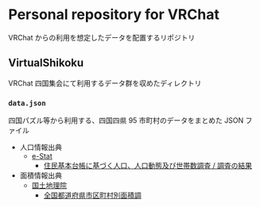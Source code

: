 # Personal repository for VRChat

VRChat からの利用を想定したデータを配置するリポジトリ

## VirtualShikoku

VRChat 四国集会にて利用するデータ群を収めたディレクトリ

### `data.json`

四国パズル等から利用する、四国四県 95 市町村のデータをまとめた JSON ファイル

* 人口情報出典
    * [e-Stat](https://www.e-stat.go.jp/)
        * [住民基本台帳に基づく人口、人口動態及び世帯数調査 / 調査の結果](https://www.e-stat.go.jp/stat-search/files?page=1&layout=dataset&toukei=00200241&tstat=000001039591&stat_infid=000040079248&collect_area=200&result_page=1)
* 面積情報出典
    * [国土地理院](https://www.gsi.go.jp/)
        * [全国都道府県市区町村別面積調](https://www.gsi.go.jp/KOKUJYOHO/MENCHO-title.htm)
